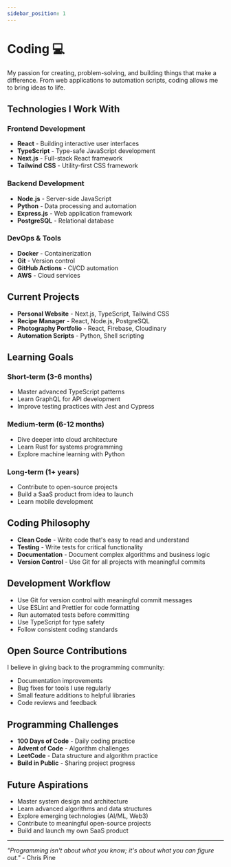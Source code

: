 ```yaml
---
sidebar_position: 1
---
```


# Coding 💻

My passion for creating, problem-solving, and building things that make a difference. From web applications to automation scripts, coding allows me to bring ideas to life.

## Technologies I Work With

### Frontend Development
- **React** - Building interactive user interfaces
- **TypeScript** - Type-safe JavaScript development
- **Next.js** - Full-stack React framework
- **Tailwind CSS** - Utility-first CSS framework

### Backend Development
- **Node.js** - Server-side JavaScript
- **Python** - Data processing and automation
- **Express.js** - Web application framework
- **PostgreSQL** - Relational database

### DevOps & Tools
- **Docker** - Containerization
- **Git** - Version control
- **GitHub Actions** - CI/CD automation
- **AWS** - Cloud services

## Current Projects

- **Personal Website** - Next.js, TypeScript, Tailwind CSS
- **Recipe Manager** - React, Node.js, PostgreSQL
- **Photography Portfolio** - React, Firebase, Cloudinary
- **Automation Scripts** - Python, Shell scripting

## Learning Goals

### Short-term (3-6 months)
- Master advanced TypeScript patterns
- Learn GraphQL for API development
- Improve testing practices with Jest and Cypress

### Medium-term (6-12 months)
- Dive deeper into cloud architecture
- Learn Rust for systems programming
- Explore machine learning with Python

### Long-term (1+ years)
- Contribute to open-source projects
- Build a SaaS product from idea to launch
- Learn mobile development

## Coding Philosophy

- **Clean Code** - Write code that's easy to read and understand
- **Testing** - Write tests for critical functionality
- **Documentation** - Document complex algorithms and business logic
- **Version Control** - Use Git for all projects with meaningful commits

## Development Workflow

- Use Git for version control with meaningful commit messages
- Use ESLint and Prettier for code formatting
- Run automated tests before committing
- Use TypeScript for type safety
- Follow consistent coding standards

## Open Source Contributions

I believe in giving back to the programming community:
- Documentation improvements
- Bug fixes for tools I use regularly
- Small feature additions to helpful libraries
- Code reviews and feedback

## Programming Challenges

- **100 Days of Code** - Daily coding practice
- **Advent of Code** - Algorithm challenges
- **LeetCode** - Data structure and algorithm practice
- **Build in Public** - Sharing project progress

## Future Aspirations

- Master system design and architecture
- Learn advanced algorithms and data structures
- Explore emerging technologies (AI/ML, Web3)
- Contribute to meaningful open-source projects
- Build and launch my own SaaS product

---

*"Programming isn't about what you know; it's about what you can figure out."* - Chris Pine 